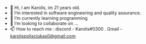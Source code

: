 - 👋 Hi, I am Karolis, im  21 years old.
- 👀 I’m interested in software engineering and quality assurance.
- 🌱 I’m currently learning programming
- 💞️ I’m looking to collaborate on ...
- 📫 How to reach me : discord - Karolis#0300 . Gmail - karolispolisciukas0@gmail.com

<!---
Kaces123/Kaces123 is a ✨ special ✨ repository because its `README.md` (this file) appears on your GitHub profile.
You can click the Preview link to take a look at your changes.
--->

